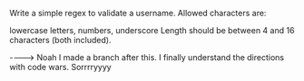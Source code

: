 


Write a simple regex to validate a username. Allowed characters are:

lowercase letters,
numbers,
underscore
Length should be between 4 and 16 characters (both included).






----> Noah I made a branch after this. I finally understand the directions with code wars. Sorrrryyyy